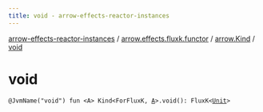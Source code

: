```yaml
---
title: void - arrow-effects-reactor-instances
---
```


[arrow-effects-reactor-instances](../../index.html) / [arrow.effects.fluxk.functor](../index.html) / [arrow.Kind](index.html) / [void](./void.html)

# void

`@JvmName("void") fun <A> Kind<ForFluxK, `[`A`](void.html#A)`>.void(): FluxK<`[`Unit`](https://kotlinlang.org/api/latest/jvm/stdlib/kotlin/-unit/index.html)`>`